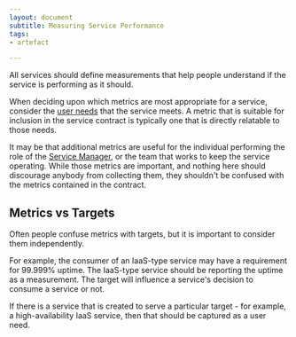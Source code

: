 ```yaml
---
layout: document
subtitle: Measuring Service Performance
tags:
- artefact

---
```

All services should define measurements that help people understand if the service is performing as it should. 

When deciding upon which metrics are most appropriate for a service, consider the [user needs](/user-needs) that the service meets. A metric that is suitable for inclusion in the service contract is typically one that is directly relatable to those needs.

It may be that additional metrics are useful for the individual performing the role of the [Service Manager](/service-manager), or the team that works to keep the service operating. While those metrics are important, and nothing here should discourage anybody from collecting them, they shouldn't be confused with the metrics contained in the contract.

## Metrics vs Targets

Often people confuse metrics with targets, but it is important to consider them independently. 

For example, the consumer of an IaaS-type service may have a requirement for 99.999% uptime. The IaaS-type service should be reporting the uptime as a measurement. The target will influence a service's decision to consume a service or not. 

If there is a service that is created to serve a particular target - for example, a high-availability IaaS service, then that should be captured as a user need.